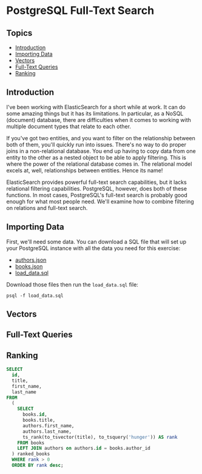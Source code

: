 # PostgreSQL Full-Text Search

## Topics

- [Introduction](#introduction)
- [Importing Data](#importing-data)
- [Vectors](#vectors)
- [Full-Text Queries](#full-text-query)
- [Ranking](#ranking)

<a name="introduction"></a>

## Introduction

I've been working with ElasticSearch for a short while at work. It can do some amazing things but it has its limitations. In particular, as a NoSQL (document) database, there are difficulties when it comes to working with multiple document types that relate to each other.

If you've got two entities, and you want to filter on the relationship between both of them, you'll quickly run into issues. There's no way to do proper joins in a non-relational database. You end up having to copy data from one entity to the other as a nested object to be able to apply filtering. This is where the power of the relational database comes in. The relational model excels at, well, relationships between entities. Hence its name!

ElasticSearch provides powerful full-text search capabilities, but it lacks relational filtering capabilities. PostgreSQL, however, does both of these functions. In most cases, PostgreSQL's full-text search is probably good enough for what most people need. We'll examine how to combine filtering on relations and full-text search.

<a name="importing-data"></a>

## Importing Data

First, we'll need some data. You can download a SQL file that will set up your PostgreSQL instance with all the data you need for this exercise:

- [authors.json](authors.json)
- [books.json](books.json)
- [load_data.sql](load_data.sql)

Download those files then run the `load_data.sql` file:

```shell
psql -f load_data.sql
```

<a name="vectors"></a>

## Vectors

<a name="full-text-query"></a>

## Full-Text Queries

<a name="ranking"></a>

## Ranking

```sql
SELECT
  id,
  title,
  first_name,
  last_name
FROM
  (
    SELECT
      books.id,
      books.title,
      authors.first_name,
      authors.last_name,
      ts_rank(to_tsvector(title), to_tsquery('hunger')) AS rank
    FROM books
    LEFT JOIN authors on authors.id = books.author_id
  ) ranked_books
  WHERE rank > 0
  ORDER BY rank desc;
```
